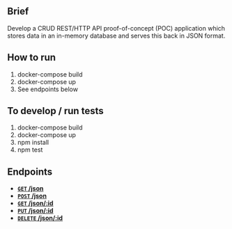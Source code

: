 ## Brief
Develop a CRUD REST/HTTP API proof-of-concept (POC) application which stores data in an in-memory database and serves this back in JSON format.

## How to run
1. docker-compose build
2. docker-compose up
4. See endpoints below

## To develop / run tests
1. docker-compose build
2. docker-compose up
3. npm install
4. npm test


## Endpoints

- **[<code>GET</code> /json](http://localhost:3000/json)**
- **[<code>POST</code> /json](http://localhost:3000/json/)**
- **[<code>GET</code> /json/:id](http://localhost:3000/json/:id)**
- **[<code>PUT</code> /json/:id](http://localhost:3000/json/:id)**
- **[<code>DELETE</code> /json/:id](http://localhost:3000/json/:id)**
